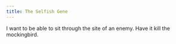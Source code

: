 ```yaml
---
title: The Selfish Gene
---
```

I want to be able to sit through the site of an enemy. Have it kill the mockingbird.
